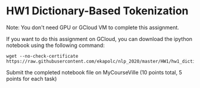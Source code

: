 # HW1 Dictionary-Based Tokenization #

Note: You don't need GPU or GCloud VM to complete this assignment. 

If you want to do this assignment on GCloud, you can download the ipython notebook using the following command:

```
wget --no-check-certificate https://raw.githubusercontent.com/ekapolc/nlp_2020/master/HW1/hw1_dictionary_based_tokenization.ipynb 
```

Submit the completed notebook file on MyCourseVille (10 points total, 5 points for each task)


